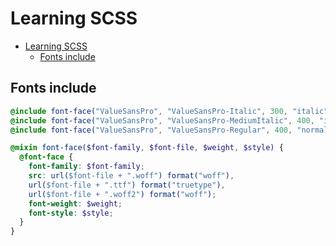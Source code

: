 # Learning SCSS

- [Learning SCSS](#learning-scss)
  - [Fonts include](#fonts-include)

## Fonts include

```scss
@include font-face("ValueSansPro", "ValueSansPro-Italic", 300, "italic");
@include font-face("ValueSansPro", "ValueSansPro-MediumItalic", 400, "italic");
@include font-face("ValueSansPro", "ValueSansPro-Regular", 400, "normal");

@mixin font-face($font-family, $font-file, $weight, $style) {
  @font-face {
    font-family: $font-family;
    src: url($font-file + ".woff") format("woff"),
    url($font-file + ".ttf") format("truetype"),
    url($font-file + ".woff2") format("woff");
    font-weight: $weight;
    font-style: $style;
  }
}

```
